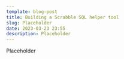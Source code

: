 ```yaml
---
template: blog-post
title: Building a Scrabble SQL helper tool
slug: Placeholder
date: 2023-03-23 23:55
description: Placeholder
---
```

Placeholder